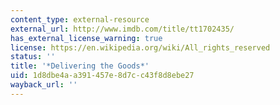 ```yaml
---
content_type: external-resource
external_url: http://www.imdb.com/title/tt1702435/
has_external_license_warning: true
license: https://en.wikipedia.org/wiki/All_rights_reserved
status: ''
title: '*Delivering the Goods*'
uid: 1d8dbe4a-a391-457e-8d7c-c43f8d8ebe27
wayback_url: ''
---
```

